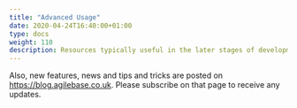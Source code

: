 ```yaml
---
title: "Advanced Usage"
date: 2020-04-24T16:40:00+01:00
type: docs
weight: 110
description: Resources typically useful in the later stages of development
---
```

Also, new features, news and tips and tricks are posted on https://blog.agilebase.co.uk. Please subscribe on that page to receive any updates.